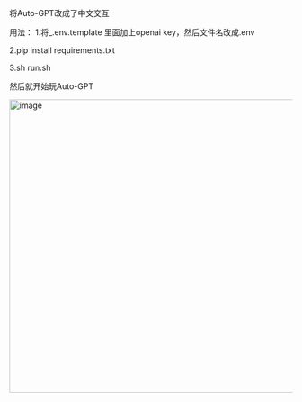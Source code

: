 将Auto-GPT改成了中文交互

用法：
1.将_.env.template 里面加上openai key，然后文件名改成.env

2.pip install requirements.txt

3.sh run.sh

然后就开始玩Auto-GPT

<img width="522" alt="image" src="https://user-images.githubusercontent.com/40328132/232661261-a1178c16-a0d1-4697-9d99-e38be792d838.png">
